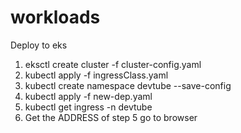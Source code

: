 # workloads
Deploy to eks
1. eksctl create cluster -f cluster-config.yaml
2. kubectl apply -f ingressClass.yaml
3. kubectl create namespace devtube --save-config
4. kubectl apply -f new-dep.yaml
5. kubectl get ingress -n devtube
6. Get the ADDRESS of step 5 go to browser
